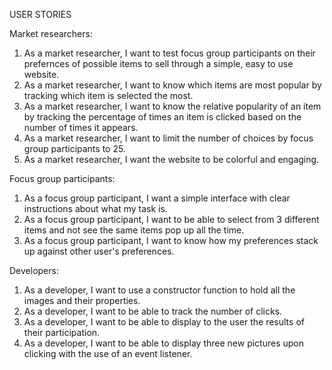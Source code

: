 USER STORIES

Market researchers:
1. As a market researcher, I want to test focus group participants on their prefernces of possible items to sell through a simple, easy to use website.
2. As a market researcher, I want to know which items are most popular by tracking which item is selected the most.
3. As a market researcher, I want to know the relative popularity of an item by tracking the percentage of times an item is clicked based on the number of times it appears.
4. As a market researcher, I want to limit the number of choices by focus group participants to 25.
5. As a market researcher, I want the website to be colorful and engaging.

Focus group participants:
1. As a focus group participant, I want a simple interface with clear instructions about what my task is.
2. As a focus group participant, I want to be able to select from 3 different items and not see the same items pop up all the time.
3. As a focus group participant, I want to know how my preferences stack up against other user's preferences.

Developers:
1. As a developer, I want to use a constructor function to hold all the images and their properties.
2. As a developer, I want to be able to track the number of clicks.
3. As a developer, I want to be able to display to the user the results of their participation.
4. As a developer, I want to be able to display three new pictures upon clicking with the use of an event listener.